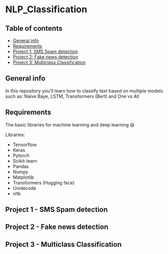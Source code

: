 # NLP_Classification

## Table of contents
* [General info](#general-info)
* [Requirements](#requirements)
* [Project 1: SMS Spam detection](#project-1---SMS-Spam-detection)
* [Project 2: Fake news detection](#Project-2---Fake-news-detection)
* [Project 3: Multiclass Classification](#Project-3---Multiclass-Classification)

## General info
In this repository you'll learn how to classify text based on multiple models such as: Naive Baye, LSTM, Transformers (Bert) and One vs All

## Requirements

The basic libraries for machine learning and deep learning 😃

Libraries:
* Tensorflow
* Keras
* Pytorch
* Scikit-learn
* Pandas
* Numpy
* Matplotlib
* Transformers (Hugging face)
* Unidecode
* nltk

## Project 1 - SMS Spam detection

## Project 2 - Fake news detection

## Project 3 - Multiclass Classification
